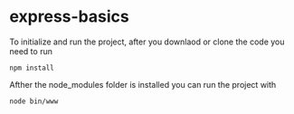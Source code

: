 # express-basics
To initialize and run the project, after you downlaod or clone the code you need to run

``` npm install ```

Afther the node_modules folder is installed you can run the project with 

``` node bin/www ```
